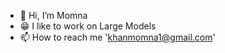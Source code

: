 - 👋 Hi, I’m Momna
- 😁 I like to work on Large Models
- 📫 How to reach me 'khanmomna1@gmail.com'

<!---
Momnadar1/Momnadar1 is a ✨ special ✨ repository because its `README.md` (this file) appears on your GitHub profile.
You can click the Preview link to take a look at your changes.
--->

